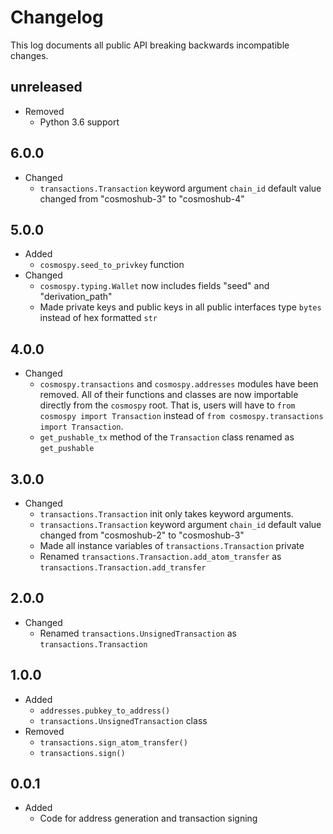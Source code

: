 # Changelog

This log documents all public API breaking backwards incompatible changes.

## **unreleased**

- Removed
  - Python 3.6 support

## 6.0.0

- Changed
  - `transactions.Transaction` keyword argument `chain_id` default value changed from "cosmoshub-3" to "cosmoshub-4"

## 5.0.0

- Added
  - `cosmospy.seed_to_privkey` function
- Changed
  - `cosmospy.typing.Wallet` now includes fields "seed" and "derivation_path"
  - Made private keys and public keys in all public interfaces type `bytes` instead of hex formatted `str`

## 4.0.0

- Changed
  - `cosmospy.transactions` and `cosmospy.addresses` modules have been removed.
    All of their functions and classes are now importable directly from the `cosmospy` root.
    That is, users will have to `from cosmospy import Transaction` instead of `from cosmospy.transactions import Transaction`.
  - `get_pushable_tx` method of the `Transaction` class renamed as `get_pushable`

## 3.0.0

- Changed
  - `transactions.Transaction` init only takes keyword arguments.
  - `transactions.Transaction` keyword argument `chain_id` default value changed from "cosmoshub-2" to "cosmoshub-3"
  - Made all instance variables of `transactions.Transaction` private
  - Renamed `transactions.Transaction.add_atom_transfer` as `transactions.Transaction.add_transfer`

## 2.0.0

- Changed
  - Renamed `transactions.UnsignedTransaction` as `transactions.Transaction`

## 1.0.0

- Added
  - `addresses.pubkey_to_address()`
  - `transactions.UnsignedTransaction` class
- Removed
  - `transactions.sign_atom_transfer()`
  - `transactions.sign()`

## 0.0.1

- Added
  - Code for address generation and transaction signing

